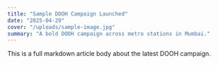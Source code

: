 ```yaml
---
title: "Sample DOOH Campaign Launched"
date: "2025-04-29"
cover: "/uploads/sample-image.jpg"
summary: "A bold DOOH campaign across metro stations in Mumbai."
---
```


This is a full markdown article body about the latest DOOH campaign.
